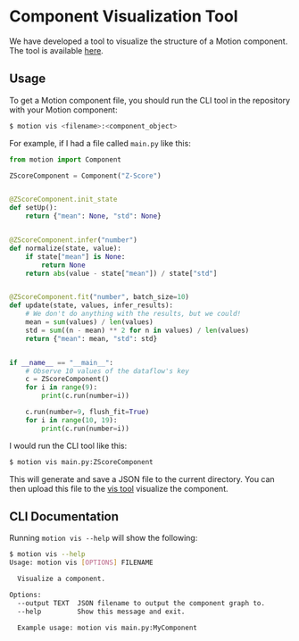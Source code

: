 # Component Visualization Tool

We have developed a tool to visualize the structure of a Motion component. The tool is available [here](https://dm4ml.github.io/motion-vis/).

## Usage

To get a Motion component file, you should run the CLI tool in the repository with your Motion component:

```bash
$ motion vis <filename>:<component_object>
```

For example, if I had a file called `main.py` like this:

```python
from motion import Component

ZScoreComponent = Component("Z-Score")


@ZScoreComponent.init_state
def setUp():
    return {"mean": None, "std": None}


@ZScoreComponent.infer("number")
def normalize(state, value):
    if state["mean"] is None:
        return None
    return abs(value - state["mean"]) / state["std"]


@ZScoreComponent.fit("number", batch_size=10)
def update(state, values, infer_results):
    # We don't do anything with the results, but we could!
    mean = sum(values) / len(values)
    std = sum((n - mean) ** 2 for n in values) / len(values)
    return {"mean": mean, "std": std}


if __name__ == "__main__":
    # Observe 10 values of the dataflow's key
    c = ZScoreComponent()
    for i in range(9):
        print(c.run(number=i))

    c.run(number=9, flush_fit=True)
    for i in range(10, 19):
        print(c.run(number=i))
```

I would run the CLI tool like this:

```bash
$ motion vis main.py:ZScoreComponent
```

This will generate and save a JSON file to the current directory. You can then upload this file to the [vis tool](https://dm4ml.github.io/motion-vis) visualize the component.

## CLI Documentation

Running `motion vis --help` will show the following:

```bash
$ motion vis --help
Usage: motion vis [OPTIONS] FILENAME

  Visualize a component.

Options:
  --output TEXT  JSON filename to output the component graph to.
  --help         Show this message and exit.

  Example usage: motion vis main.py:MyComponent
```
